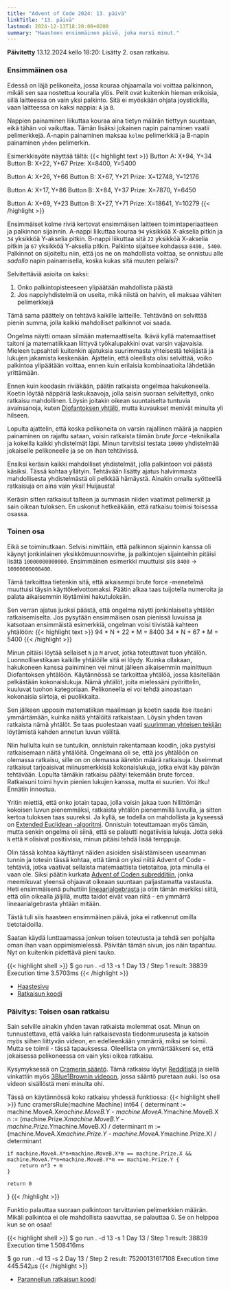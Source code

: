 ```yaml
---
title: "Advent of Code 2024: 13. päivä"
linkTitle: "13. päivä"
lastmod: 2024-12-13T18:20:00+0200
summary: "Haasteen ensimmäinen päivä, joka mursi minut."
---
```

**Päivitetty** 13.12.2024 kello 18:20: Lisätty 2. osan ratkaisu.

### Ensimmäinen osa
Edessä on läjä pelikoneita, jossa kouraa ohjaamalla voi voittaa palkinnon, mikäli sen saa nostettua kouralla ylös. Pelit ovat kuitenkin hieman erikoisia, sillä laitteessa on vain yksi palkinto. Sitä ei myöskään ohjata joystickilla, vaan laitteessa on kaksi nappia: `A` ja `B`.

Nappien painaminen liikuttaa kouraa aina tietyn määrän tiettyyn suuntaan, eikä tähän voi vaikuttaa. Tämän lisäksi jokainen napin painaminen vaatii pelimerkkejä. A-napin painaminen maksaa `kolme` pelimerkkiä ja B-napin painaminen `yhden` pelimerkin.

Esimerkkisyöte näyttää tältä:
{{< highlight text >}}
Button A: X+94, Y+34
Button B: X+22, Y+67
Prize: X=8400, Y=5400

Button A: X+26, Y+66
Button B: X+67, Y+21
Prize: X=12748, Y=12176

Button A: X+17, Y+86
Button B: X+84, Y+37
Prize: X=7870, Y=6450

Button A: X+69, Y+23
Button B: X+27, Y+71
Prize: X=18641, Y=10279
{{< /highlight >}}

Ensimmäiset kolme riviä kertovat ensimmäisen laitteen toimintaperiaatteen ja palkinnon sijainnin. A-nappi liikuttaa kouraa `94` yksikköä X-akselia pitkin ja `34` yksikköä Y-akselia pitkin. B-nappi liikuttaa sitä `22` yksikköä X-akselia pitkin ja `67` yksikköä Y-akselia pitkin. Palkinto sijaitsee kohdassa `8400, 5400`. Palkinnot on sijoiteltu niin, että jos ne on mahdollista voittaa, se onnistuu alle *sadalla* napin painamisella, koska kukas sitä muuten pelaisi?

Selvitettäviä asioita on kaksi:
1. Onko palkintopisteeseen ylipäätään mahdollista päästä
2. Jos nappiyhdistelmiä on useita, mikä niistä on halvin, eli maksaa vähiten pelimerkkejä

Tämä sama päättely on tehtävä kaikille laitteille. Tehtävänä on selvittää pienin summa, jolla kaikki mahdolliset palkinnot voi saada.

Ongelma näytti omaan silmään matemaattiselta. Ikävä kyllä matemaattiset taitoni ja matematiikkaan liittyvä työkalupakkini ovat varsin vajavaisia. Mieleen tupsahteli kuitenkin ajatuksia suurimmasta yhteisestä tekijästä ja lukujen jakamista keskenään. Ajattelin, että oleellista olisi selvittää, voiko palkintoa ylipäätään voittaa, ennen kuin erilaisia kombinaatioita lähdetään yrittämään.

Ennen kuin koodasin riviäkään, päätin ratkaista ongelmaa hakukoneella. Koetin löytää näppäriä laskukaavoja, jolla saisin suoraan selvitettyä, onko ratkaisu mahdollinen. Löysin joitakin oikean suuntaiselta tuntuvia avainsanoja, kuten [Diofantoksen yhtälö](https://fi.wikipedia.org/wiki/Diofantoksen_yht%C3%A4l%C3%B6), mutta kuvaukset menivät minulta yli hilseen.

Lopulta ajattelin, että koska pelikoneita on varsin rajallinen määrä ja nappien painaminen on rajattu sataan, voisin ratkaista tämän *brute force* -tekniikalla ja kokeilla kaikki yhdistelmät läpi. Minun tarvitsisi testata `10000` yhdistelmää jokaiselle pelikoneelle ja se on ihan tehtävissä.

Ensiksi keräsin kaikki mahdolliset yhdistelmät, jolla palkintoon voi päästä käsiksi. Tässä kohtaa yllätyin. Tehtävään lisätty ajatus halvimmasta mahdollisesta yhdistelmästä oli pelkkää hämäystä. Ainakin omalla syötteellä ratkaisuja on aina vain yksi! Huijausta!

Keräsin sitten ratkaisut talteen ja summasin niiden vaatimat pelimerkit ja sain oikean tuloksen. En uskonut hetkeäkään, että ratkaisu toimisi toisessa osassa.

### Toinen osa

Eikä se toiminutkaan. Selvisi nimittäin, että palkinnon sijainnin kanssa oli käynyt jonkinlainen yksikkömuunnosvirhe, ja palkintojen sijainteihin pitäisi lisätä `10000000000000`. Ensimmäinen esimerkki muuttuisi siis `8400` -> `10000000008400`.

Tämä tarkoittaa tietenkin sitä, että aikaisempi brute force -menetelmä muuttuisi täysin käyttökelvottomaksi. Päätin alkaa taas tuijotella numeroita ja palata aikaisemmin löytämiini hakutuloksiin.

Sen verran ajatus juoksi päästä, että ongelma näytti jonkinlaiselta yhtälön ratkaisemiselta. Jos pysytään ensimmäisen osan pienissä luvuissa ja katsotaan ensimmäistä esimerkkiä, ongelman voisi tiivistää kahteen yhtälöön:
{{< highlight text >}}
94 * N + 22 * M = 8400
34 * N + 67 * M = 5400
{{< /highlight >}}

Minun pitäisi löytää sellaiset `N` ja `M` arvot, jotka toteuttavat tuon yhtälön. Luonnollisestikaan kaikille yhtälöille sitä ei löydy. Kuinka ollakaan, hakukoneen kanssa painiminen vei minut jälleen aikaisemmin mainittuun Diofantoksen yhtälöön. Käytännössä se tarkoittaa yhtälöä, jossa käsitellään pelkästään kokonaislukuja. Nämä yhtälöt, joita mielessäni pyörittelin, kuuluvat tuohon kategoriaan. Pelikoneella ei voi tehdä ainoastaan kokonaisia siirtoja, ei puolikkaita.

Sen jälkeen upposin matematiikan maailmaan ja koetin saada itse itseäni ymmärtämään, kuinka näitä yhtälöitä ratkaistaan. Löysin yhden tavan ratkaista nämä yhtälöt. Se taas puolestaan vaati [suurimman yhteisen tekijän](https://fi.wikipedia.org/wiki/Suurin_yhteinen_tekij%C3%A4) löytämistä kahden annetun luvun väliltä.

Niin hullulta kuin se tuntuikin, onnistuin rakentamaan koodin, joka pystyisi ratkaisemaan näitä yhtälöitä. Ongelmana oli se, että jos yhtälöön on olemassa ratkaisu, sille on on olemassa ääretön määrä ratkaisuja. Useimmat ratkaisut tarjoaisivat miinusmerkkisiä kokonaislukuja, jotka eivät käy päivän tehtävään. Lopulta tämäkin ratkaisu päätyi tekemään brute forcea. Ratkaisuni toimi hyvin pienien lukujen kanssa, mutta ei suurien. Voi itku! Ennätin innostua.

Yritin miettiä, että onko jotain tapaa, jolla voisin jakaa tuon hillittömän kokoisen luvun pienemmäksi, ratkaista yhtälön pienemmillä luvuilla, ja sitten kertoa tuloksen taas suureksi. Ja kyllä, se todella on mahdollista ja kyseessä on [Extended Euclidean -algoritmi](https://en.wikipedia.org/wiki/Extended_Euclidean_algorithm). Onnistuin toteuttamaan myös tämän, mutta senkin ongelma oli siinä, että se palautti negatiivisia lukuja. Jotta sekä `N` että `M` olisivat positiivisia, minun pitäisi tehdä lisää temppuja.

Olin tässä kohtaa käyttänyt näiden asioiden sisäistämiseen useamman tunnin ja totesin tässä kohtaa, että tämä on yksi niitä Advent of Code -tehtäviä, jotka vaativat sellaista matemaattista tietotaitoa, jota minulla ei vaan ole. Siksi päätin kurkata [Advent of Coden subredditiin](https://www.reddit.com/r/adventofcode/), jonka meemikuvat yleensä ohjaavat oikeaan suuntaan paljastamatta vastausta. Heti ensimmäisenä puhuttiin [lineaarialgebrasta](https://fi.wikipedia.org/wiki/Lineaarialgebra) ja otin tämän merkiksi siitä, että olin oikealla jäljillä, mutta taidot eivät vaan riitä - en ymmärrä lineaarialgebrasta yhtään mitään.

Tästä tuli siis haasteen ensimmäinen päivä, joka ei ratkennut omilla tietotaidoilla.

Saatan käydä lunttaamassa jonkun toisen toteutusta ja tehdä sen pohjalta oman ihan vaan oppimismielessä. Päivitän tämän sivun, jos näin tapahtuu. Nyt on kuitenkin pidettävä pieni tauko.

{{< highlight shell >}}
$ go run . -d 13 -s 1
Day 13 / Step 1 result: 38839
Execution time 3.5703ms
{{< /highlight >}}

- [Haastesivu](https://adventofcode.com/2024/day/13)
- [Ratkaisun koodi](https://github.com/saaste/advent-of-code-2024/blob/39b89ddf2b8a271d18f35d44e0213c1ca3e6bd8f/pkg/puzzle/13.go)

### Päivitys: Toisen osan ratkaisu

Sain selville ainakin yhden tavan ratkaista molemmat osat. Minun on tunnustettava, että vaikka luin ratkaisevasta tiedonmurusesta ja katsoin myös siihen liittyvän videon, en edelleenkään ymmärrä, miksi se toimii. Mutta se toimii - tässä tapauksessa. Oleellista on ymmärtääkseni se, että jokaisessa pelikoneessa on vain yksi oikea ratkaisu.

Kysymyksessä on [Cramerin sääntö](https://fi.wikipedia.org/wiki/Cramerin_s%C3%A4%C3%A4nt%C3%B6). Tämä ratkaisu löytyi [Redditistä](https://www.reddit.com/r/adventofcode/comments/1hd7irq/2024_day_13_an_explanation_of_the_mathematics/) ja siellä vinkattiin myös [3Blue1Brownin videoon](https://www.youtube.com/watch?v=jBsC34PxzoM), jossa sääntö puretaan auki. Iso osa videon sisällöstä meni minulta ohi.

Tässä on käytännössä koko ratkaisu yhdessä funktiossa:
{{< highlight shell >}}
func cramersRule(machine Machine) int64 {
	determinant := machine.MoveA.X*machine.MoveB.Y - machine.MoveA.Y*machine.MoveB.X
	n := (machine.Prize.X*machine.MoveB.Y - machine.Prize.Y*machine.MoveB.X) / determinant
	m := (machine.MoveA.X*machine.Prize.Y - machine.MoveA.Y*machine.Prize.X) / determinant

	if machine.MoveA.X*n+machine.MoveB.X*m == machine.Prize.X && machine.MoveA.Y*n+machine.MoveB.Y*m == machine.Prize.Y {
		return n*3 + m
	}

	return 0
}
{{< /highlight >}}

Funktio palauttaa suoraan palkintoon tarvittavien pelimerkkien määrän. Mikäli palkintoa ei ole mahdollista saavuttaa, se palauttaa 0. Se on helppoa kun se on osaa!

{{< highlight shell >}}
$ go run . -d 13 -s 1
Day 13 / Step 1 result: 38839
Execution time 1.508416ms

$ go run . -d 13 -s 2
Day 13 / Step 2 result: 75200131617108
Execution time 445.542µs
{{< /highlight >}}

- [Parannellun ratkaisun koodi](https://github.com/saaste/advent-of-code-2024/blob/main/pkg/puzzle/13.go)

